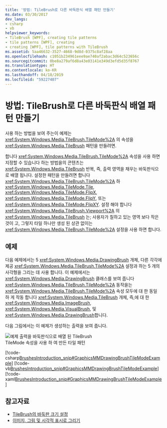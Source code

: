 ```yaml
---
title: '방법: TileBrush로 다른 바둑판식 배열 패턴 만들기'
ms.date: 03/30/2017
dev_langs:
- csharp
- vb
helpviewer_keywords:
- TileBrush [WPF], creating tile patterns
- tile patterns [WPF], creating
- creating [WPF], tile patterns with TileBrush
ms.assetid: 5aa46632-3527-4668-9d8d-0375c8af28aa
ms.openlocfilehash: c1051b234961eee9ae740af2abac3d64c523656c
ms.sourcegitcommit: 0be8a279af6d8a43e03141e349d3efd5d35f8767
ms.translationtype: HT
ms.contentlocale: ko-KR
ms.lasthandoff: 04/18/2019
ms.locfileid: "59227407"
---
```

# <a name="how-to-create-different-tile-patterns-with-a-tilebrush"></a>방법: TileBrush로 다른 바둑판식 배열 패턴 만들기
사용 하는 방법을 보여 주는이 예제는 <xref:System.Windows.Media.TileBrush.TileMode%2A> 의 속성을 <xref:System.Windows.Media.TileBrush> 패턴을 만들려면.  
  
 합니다 <xref:System.Windows.Media.TileBrush.TileMode%2A> 속성을 사용 하면 지정할 수 있습니다 하는 방법을의 콘텐츠는 <xref:System.Windows.Media.TileBrush> 반복, 즉, 출력 영역을 채우는 바둑판식으로 배열 됩니다. 설정한 패턴을 만들려면 합니다 <xref:System.Windows.Media.TileBrush.TileMode%2A> 하 <xref:System.Windows.Media.TileMode.Tile>, <xref:System.Windows.Media.TileMode.FlipX>, <xref:System.Windows.Media.TileMode.FlipY>, 또는 <xref:System.Windows.Media.TileMode.FlipXY>. 설정 해야 합니다 <xref:System.Windows.Media.TileBrush.Viewport%2A> 의 <xref:System.Windows.Media.TileBrush> 는; 사용자가 칠하고 있는 영역 보다 작은 것이 고, 그렇지 타일 하나만 생성 된 상관 없이는 <xref:System.Windows.Media.TileBrush.TileMode%2A> 설정을 사용 하면 합니다.  
  
## <a name="example"></a>예제  
 다음 예제에서는 5 <xref:System.Windows.Media.DrawingBrush> 개체, 다른 각각에 제공 <xref:System.Windows.Media.TileBrush.TileMode%2A> 설정과 하는 5 개의 사각형을 그리는 데 사용 합니다. 이 예제에서는 <xref:System.Windows.Media.DrawingBrush> 클래스를 보여 줍니다 <xref:System.Windows.Media.TileBrush.TileMode%2A> 동작을는 <xref:System.Windows.Media.TileBrush.TileMode%2A> 속성 모두에 대 한 동일 하 게 작동 합니다 <xref:System.Windows.Media.TileBrush> 개체, 즉,에 대 한 <xref:System.Windows.Media.ImageBrush>, <xref:System.Windows.Media.VisualBrush>, 및 <xref:System.Windows.Media.DrawingBrush>합니다.  
  
 다음 그림에서는 이 예제가 생성하는 출력을 보여 줍니다.  
  
 ![예제 출력을 바둑판식으로 배열 된 TileBrush](./media/graphicsmm-drawingbrushtilemodeexample.png "graphicsmm_DrawingBrushTileModeExample")  
TileMode 속성을 사용 하 여 만든 타일 패턴  
  
 [!code-csharp[BrushesIntroduction_snip#GraphicsMMDrawingBrushTileModeExample](~/samples/snippets/csharp/VS_Snippets_Wpf/BrushesIntroduction_snip/CSharp/TileModeExample.cs#graphicsmmdrawingbrushtilemodeexample)]
 [!code-vb[BrushesIntroduction_snip#GraphicsMMDrawingBrushTileModeExample](~/samples/snippets/visualbasic/VS_Snippets_Wpf/BrushesIntroduction_snip/visualbasic/tilemodeexample.vb#graphicsmmdrawingbrushtilemodeexample)]
 [!code-xaml[BrushesIntroduction_snip#GraphicsMMDrawingBrushTileModeExample](~/samples/snippets/xaml/VS_Snippets_Wpf/BrushesIntroduction_snip/XAML/TileModeExample.xaml#graphicsmmdrawingbrushtilemodeexample)]  
  
## <a name="see-also"></a>참고자료

- [TileBrush의 바둑판 크기 설정](how-to-set-the-tile-size-for-a-tilebrush.md)
- [이미지, 그림 및 시각적 표시로 그리기](painting-with-images-drawings-and-visuals.md)
